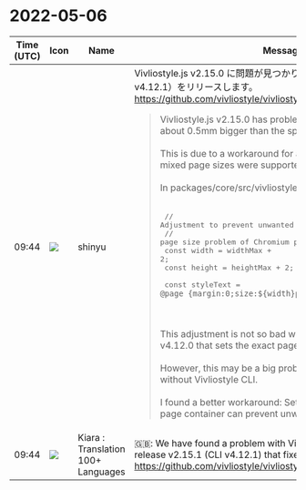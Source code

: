 # 2022-05-06

|Time (UTC)|Icon|Name|Message|
|---|---|---|---|
|09:44|![](https://avatars.slack-edge.com/2018-04-27/354445776386_e258f5ed5ba887b08668_72.jpg)|shinyu|Vivliostyle.js v2.15.0 に問題が見つかり、修正した v2.15.1 （CLI v4.12.1）をリリースします。<br><https://github.com/vivliostyle/vivliostyle.js/pull/917><br><blockquote>Vivliostyle.js v2.15.0 has problem on output page size that is about 0.5mm bigger than the specified page size.<br><br>This is due to a workaround for a problem that occurred when mixed page sizes were supported:<br><br>In packages/core/src/vivliostyle/adaptive-viewer.ts:<br><br><pre>      // Adjustment to prevent unwanted blank pages due to the rounded<br>      // page size problem of Chromium print output.<br>      const width = widthMax + 2;<br>      const height = heightMax + 2;<br><br>      const styleText = `@page {margin:0;size:${width}px ${height}px;}`;<br></pre><br><br>This adjustment is not so bad when used with Vivliostyle CLI v4.12.0 that sets the exact page size in the postprocess.<br><br>However, this may be a big problem when using Vivliostyle.js without Vivliostyle CLI.<br><br>I found a better workaround: Setting `max-height: 100vh` on the page container can prevent unwanted blank pages.</blockquote>|
|09:44|![](https://avatars.slack-edge.com/2021-08-02/2324149410423_2aa7423c4133ecb9f168_72.png)|Kiara : Translation 100+ Languages|🇬🇧: We have found a problem with Vivliostyle.js v2.15.0 and will release v2.15.1 (CLI v4.12.1) that fixes it.<br><https://github.com/vivliostyle/vivliostyle.js/pull/917>|
